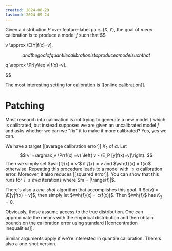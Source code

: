 ```yaml
---
created: 2024-08-29
lastmod: 2024-09-24
---
```

Given a distribution $P$ over feature-label pairs $(X,Y)$, the goal of _mean_ calibration is to produce a model $f$ such that 
$$

v \approx \E[Y|f(x)=v],

$$
and the goal of quantile calibration is to produce a model such that 
$$

q \approx \Pr[y\leq v|f(x)=v].

$$

The most interesting setting for calibration is [[online calibration]]. 
# Patching

Most research into calibration is not trying to generate a new model $f$ which is calibrated, but instead supposes we are given an uncalibrated model $f$ and asks whether we can we "fix" it to make it more calibrated? Yes, yes we can.  

We have a target [[average calibration error]] $K_2$ of $\alpha$. Let 
$$
v' =\argmax_v \Pr(f(x) =v) \left( v - \E_P [y|f(x)=v]\right).
$$
Then we simply set $\wh{f}(x) = v'$ if $f(x)=v$ and $\wh{f}(x) = f(x)$ otherwise. Repeating this procedure leads to a model with $\leq \alpha$ calibration error. Moreover, it also reduces [[squared error]]. You can show that this runs for $T\leq m/\alpha$ iterations where $m = |\range(f)|$. 

There's also a _one-shot_ algorithm that accomplishes this goal. If $c(v) = \E[y|f(x) = v]$, then simply let $\wh{f}(x) = c(f(x))$. Then $\wh{f}$ has $K_2=0$. 

Obviously, these assume access to the true distribution. One can approximate the means with the empirical distribution and then obtain bounds on the calibration error using standard [[concentration inequalities]]. 

Similar arguments apply if we're interested in quantile calibration. There's also a one-shot version. 




